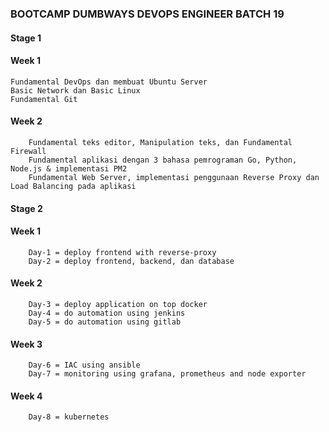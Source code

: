 ### BOOTCAMP DUMBWAYS DEVOPS ENGINEER BATCH 19
#### Stage 1
#### Week 1

    Fundamental DevOps dan membuat Ubuntu Server
    Basic Network dan Basic Linux
    Fundamental Git

#### Week 2

        Fundamental teks editor, Manipulation teks, dan Fundamental Firewall
        Fundamental aplikasi dengan 3 bahasa pemrograman Go, Python, Node.js & implementasi PM2
        Fundamental Web Server, implementasi penggunaan Reverse Proxy dan Load Balancing pada aplikasi

#### Stage 2
#### Week 1

        Day-1 = deploy frontend with reverse-proxy
        Day-2 = deploy frontend, backend, dan database

#### Week 2

        Day-3 = deploy application on top docker
        Day-4 = do automation using jenkins
        Day-5 = do automation using gitlab

#### Week 3

        Day-6 = IAC using ansible
        Day-7 = monitoring using grafana, prometheus and node exporter

#### Week 4

        Day-8 = kubernetes
